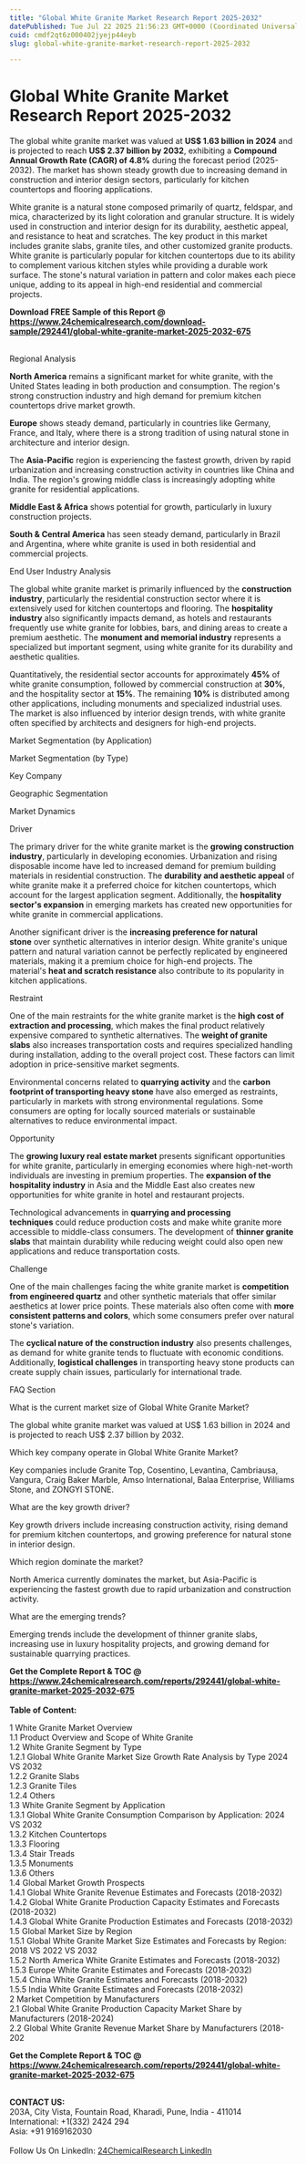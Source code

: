 ```yaml
---
title: "Global White Granite Market Research Report 2025-2032"
datePublished: Tue Jul 22 2025 21:56:23 GMT+0000 (Coordinated Universal Time)
cuid: cmdf2qt6z000402jyejp44eyb
slug: global-white-granite-market-research-report-2025-2032

---
```


# Global White Granite Market Research Report 2025-2032

<p>The global white granite market was valued at <strong>US$ 1.63 billion in 2024</strong> and is projected to reach <strong>US$ 2.37 billion by 2032</strong>, exhibiting a <strong>Compound Annual Growth Rate (CAGR) of 4.8%</strong> during the forecast period (2025-2032). The market has shown steady growth due to increasing demand in construction and interior design sectors, particularly for kitchen countertops and flooring applications.</p><p>
</p><p>White granite is a natural stone composed primarily of quartz, feldspar, and mica, characterized by its light coloration and granular structure. It is widely used in construction and interior design for its durability, aesthetic appeal, and resistance to heat and scratches. The key product in this market includes granite slabs, granite tiles, and other customized granite products. White granite is particularly popular for kitchen countertops due to its ability to complement various kitchen styles while providing a durable work surface. The stone's natural variation in pattern and color makes each piece unique, adding to its appeal in high-end residential and commercial projects.</p><div><b>Download FREE Sample of this Report @ 
            <a href="https://www.24chemicalresearch.com/download-sample/292441/global-white-granite-market-2025-2032-675">
            https://www.24chemicalresearch.com/download-sample/292441/global-white-granite-market-2025-2032-675</a></b></div><br><p>
Regional Analysis</p><p>
</p><p><strong>North America</strong> remains a significant market for white granite, with the United States leading in both production and consumption. The region's strong construction industry and high demand for premium kitchen countertops drive market growth. </p><p>
</p><p><strong>Europe</strong> shows steady demand, particularly in countries like Germany, France, and Italy, where there is a strong tradition of using natural stone in architecture and interior design.</p><p>
</p><p>The <strong>Asia-Pacific</strong> region is experiencing the fastest growth, driven by rapid urbanization and increasing construction activity in countries like China and India. The region's growing middle class is increasingly adopting white granite for residential applications. </p><p>
</p><p><strong>Middle East &amp; Africa</strong> shows potential for growth, particularly in luxury construction projects.</p><p>
</p><p><strong>South &amp; Central America</strong> has seen steady demand, particularly in Brazil and Argentina, where white granite is used in both residential and commercial projects.</p><p>
End User Industry Analysis</p><p>
</p><p>The global white granite market is primarily influenced by the <strong>construction industry</strong>, particularly the residential construction sector where it is extensively used for kitchen countertops and flooring. The <strong>hospitality industry</strong> also significantly impacts demand, as hotels and restaurants frequently use white granite for lobbies, bars, and dining areas to create a premium aesthetic. The <strong>monument and memorial industry</strong> represents a specialized but important segment, using white granite for its durability and aesthetic qualities.</p><p>
</p><p>Quantitatively, the residential sector accounts for approximately <strong>45%</strong> of white granite consumption, followed by commercial construction at <strong>30%</strong>, and the hospitality sector at <strong>15%</strong>. The remaining <strong>10%</strong> is distributed among other applications, including monuments and specialized industrial uses. The market is also influenced by interior design trends, with white granite often specified by architects and designers for high-end projects.</p><p>
Market Segmentation (by Application)</p><p>
</p><p>
Market Segmentation (by Type)</p><p>
</p><p>
Key Company</p><p>
</p><p>
Geographic Segmentation</p><p>
</p><p>
Market Dynamics</p><p>
Driver</p><p>
</p><p>The primary driver for the white granite market is the <strong>growing construction industry</strong>, particularly in developing economies. Urbanization and rising disposable income have led to increased demand for premium building materials in residential construction. The <strong>durability and aesthetic appeal</strong> of white granite make it a preferred choice for kitchen countertops, which account for the largest application segment. Additionally, the <strong>hospitality sector's expansion</strong> in emerging markets has created new opportunities for white granite in commercial applications.</p><p>
</p><p>Another significant driver is the <strong>increasing preference for natural stone</strong> over synthetic alternatives in interior design. White granite's unique pattern and natural variation cannot be perfectly replicated by engineered materials, making it a premium choice for high-end projects. The material's <strong>heat and scratch resistance</strong> also contribute to its popularity in kitchen applications.</p><p>
Restraint</p><p>
</p><p>One of the main restraints for the white granite market is the <strong>high cost of extraction and processing</strong>, which makes the final product relatively expensive compared to synthetic alternatives. The <strong>weight of granite slabs</strong> also increases transportation costs and requires specialized handling during installation, adding to the overall project cost. These factors can limit adoption in price-sensitive market segments.</p><p>
</p><p>Environmental concerns related to <strong>quarrying activity</strong> and the <strong>carbon footprint of transporting heavy stone</strong> have also emerged as restraints, particularly in markets with strong environmental regulations. Some consumers are opting for locally sourced materials or sustainable alternatives to reduce environmental impact.</p><p>
Opportunity</p><p>
</p><p>The <strong>growing luxury real estate market</strong> presents significant opportunities for white granite, particularly in emerging economies where high-net-worth individuals are investing in premium properties. The <strong>expansion of the hospitality industry</strong> in Asia and the Middle East also creates new opportunities for white granite in hotel and restaurant projects.</p><p>
</p><p>Technological advancements in <strong>quarrying and processing techniques</strong> could reduce production costs and make white granite more accessible to middle-class consumers. The development of <strong>thinner granite slabs</strong> that maintain durability while reducing weight could also open new applications and reduce transportation costs.</p><p>
Challenge</p><p>
</p><p>One of the main challenges facing the white granite market is <strong>competition from engineered quartz</strong> and other synthetic materials that offer similar aesthetics at lower price points. These materials also often come with <strong>more consistent patterns and colors</strong>, which some consumers prefer over natural stone's variation.</p><p>
</p><p>The <strong>cyclical nature of the construction industry</strong> also presents challenges, as demand for white granite tends to fluctuate with economic conditions. Additionally, <strong>logistical challenges</strong> in transporting heavy stone products can create supply chain issues, particularly for international trade.</p><p>
FAQ Section</p><p>
What is the current market size of Global White Granite Market?</p><p>
</p><p>The global white granite market was valued at US$ 1.63 billion in 2024 and is projected to reach US$ 2.37 billion by 2032.</p><p>
Which key company operate in Global White Granite Market?</p><p>
</p><p>Key companies include Granite Top, Cosentino, Levantina, Cambriausa, Vangura, Craig Baker Marble, Amso International, Balaa Enterprise, Williams Stone, and ZONGYI STONE.</p><p>
What are the key growth driver?</p><p>
</p><p>Key growth drivers include increasing construction activity, rising demand for premium kitchen countertops, and growing preference for natural stone in interior design.</p><p>
Which region dominate the market?</p><p>
</p><p>North America currently dominates the market, but Asia-Pacific is experiencing the fastest growth due to rapid urbanization and construction activity.</p><p>
What are the emerging trends?</p><p>
</p><p>Emerging trends include the development of thinner granite slabs, increasing use in luxury hospitality projects, and growing demand for sustainable quarrying practices.</p>

<div><b>Get the Complete Report & TOC @ 
            <a href="https://www.24chemicalresearch.com/reports/292441/global-white-granite-market-2025-2032-675">
            https://www.24chemicalresearch.com/reports/292441/global-white-granite-market-2025-2032-675</a></b></div><br>
            <b>Table of Content:</b><p>1 White Granite Market Overview<br />
    1.1 Product Overview and Scope of White Granite<br />
    1.2 White Granite Segment by Type<br />
        1.2.1 Global White Granite Market Size Growth Rate Analysis by Type 2024 VS 2032<br />
        1.2.2 Granite Slabs<br />
        1.2.3 Granite Tiles<br />
        1.2.4 Others<br />
    1.3 White Granite Segment by Application<br />
        1.3.1 Global White Granite Consumption Comparison by Application: 2024 VS 2032<br />
        1.3.2 Kitchen Countertops<br />
        1.3.3 Flooring<br />
        1.3.4 Stair Treads<br />
        1.3.5 Monuments<br />
        1.3.6 Others<br />
    1.4 Global Market Growth Prospects<br />
        1.4.1 Global White Granite Revenue Estimates and Forecasts (2018-2032)<br />
        1.4.2 Global White Granite Production Capacity Estimates and Forecasts (2018-2032)<br />
        1.4.3 Global White Granite Production Estimates and Forecasts (2018-2032)<br />
    1.5 Global Market Size by Region<br />
        1.5.1 Global White Granite Market Size Estimates and Forecasts by Region: 2018 VS 2022 VS 2032<br />
        1.5.2 North America White Granite Estimates and Forecasts (2018-2032)<br />
        1.5.3 Europe White Granite Estimates and Forecasts (2018-2032)<br />
        1.5.4 China White Granite Estimates and Forecasts (2018-2032)<br />
        1.5.5 India White Granite Estimates and Forecasts (2018-2032)<br />
2 Market Competition by Manufacturers<br />
    2.1 Global White Granite Production Capacity Market Share by Manufacturers (2018-2024)<br />
    2.2 Global White Granite Revenue Market Share by Manufacturers (2018-202</p>

<div><b>Get the Complete Report & TOC @ 
            <a href="https://www.24chemicalresearch.com/reports/292441/global-white-granite-market-2025-2032-675">
            https://www.24chemicalresearch.com/reports/292441/global-white-granite-market-2025-2032-675</a></b></div><br>

<b>CONTACT US:</b><br>
            203A, City Vista, Fountain Road, Kharadi, Pune, India - 411014<br>
            International: +1(332) 2424 294<br>
            Asia: +91 9169162030 <br><br>
            Follow Us On LinkedIn: <a href="https://www.linkedin.com/company/24chemicalresearch/">24ChemicalResearch LinkedIn</a>